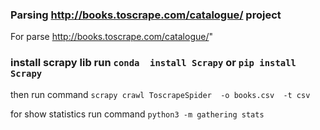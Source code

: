
###  Parsing http://books.toscrape.com/catalogue/ project
For parse http://books.toscrape.com/catalogue/"

 ### install scrapy lib  run ```conda  install Scrapy``` or  ```pip install Scrapy```
 then run command
```scrapy crawl ToscrapeSpider  -o books.csv  -t csv```


for show statistics  run command  ```python3 -m gathering stats```
